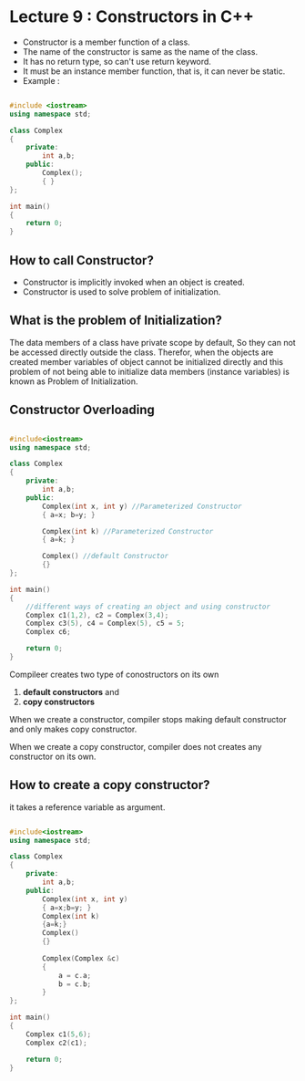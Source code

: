# Lecture 9 : Constructors in C++

- Constructor is a member function of a class.
- The name of the constructor is same as the name of the class.
- It has no return type, so can't use return keyword.
- It must be an instance member function, that is, it can never be static.
- Example :

```cpp

#include <iostream>
using namespace std;

class Complex
{
	private:
		int a,b;
	public:
		Complex();
		{ }
};

int main()
{
	return 0;
}

```

## How to call Constructor?

- Constructor is implicitly invoked when an object is created.
- Constructor is used to solve problem of initialization.

## What is the problem of Initialization?

The data members of a class have private scope by default, So they can not be accessed directly outside the class. Therefor, when the objects are created member variables of object cannot be initialized directly and this problem of not being able to initialize data members (instance variables) is known as Problem of Initialization.

## Constructor Overloading

```cpp

#include<iostream>
using namespace std;

class Complex
{
	private:
		int a,b;
	public:
		Complex(int x, int y) //Parameterized Constructor
		{ a=x; b=y; }

		Complex(int k) //Parameterized Constructor
		{ a=k; }

		Complex() //default Constructor
		{}
};

int main()
{
	//different ways of creating an object and using constructor
	Complex c1(1,2), c2 = Complex(3,4);
	Complex c3(5), c4 = Complex(5), c5 = 5; 
	Complex c6;

	return 0;
}

```

Compileer creates two type of conostructors on its own 
1. **default constructors** and
2. **copy constructors**

When we create a constructor, compiler stops making default constructor and only makes copy constructor.

When we create a copy constructor, compiler does not creates any constructor on its own.

## How to create a copy constructor?

it takes a reference variable as argument.

```cpp

#include<iostream>
using namespace std;

class Complex
{
	private:
		int a,b;
	public:
		Complex(int x, int y)
		{ a=x;b=y; }
		Complex(int k)
		{a=k;}
		Complex()
		{}
		
		Complex(Complex &c)
		{
			a = c.a;
			b = c.b;
		}
};

int main()
{
	Complex c1(5,6);
	Complex c2(c1);

	return 0;
}

```
